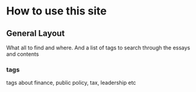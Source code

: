 # How to use this site

## General Layout
What all to find and where. And a list of tags to search through the essays and contents

### tags
tags about finance, public policy, tax, leadership etc